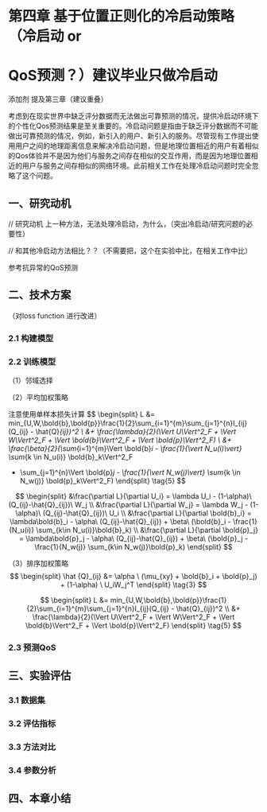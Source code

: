 # 第四章 基于位置正则化的冷启动策略（冷启动 or

#  QoS预测？）建议毕业只做冷启动

添加剂 提及第三章（建议重叠）

考虑到在现实世界中缺乏评分数据而无法做出可靠预测的情况，提供冷启动环境下的个性化Qos预测结果是至关重要的。冷启动问题是指由于缺乏评分数据而不可能做出可靠预测的情况，例如，新引入的用户、新引入的服务。尽管现有工作提出使用用户之间的地理距离信息来解决冷启动问题，但是地理位置相近的用户有着相似的Qos体验并不是因为他们与服务之间存在相似的交互作用，而是因为地理位置相近的用户与服务之间存相似的网络环境。此前相关工作在处理冷启动问题时完全忽略了这个问题。



## 一、研究动机

// 研究动机 上一种方法，无法处理冷启动，为什么，（突出冷启动/研究问题的必要性）

// 和其他冷启动方法相比？？（不需要把，这个在实验中比，在相关工作中比）

参考抗异常的QoS预测



## 二、技术方案

（对loss function 进行改进）

### 2.1 构建模型

### 2.2 训练模型

（1）邻域选择

（2）平均加权策略

注意使用单样本损失计算
$$
\begin{split}
L &= min_{U,W,\bold{b},\bold{p}}\frac{1}{2}\sum_{i=1}^{m}\sum_{j=1}^{n}I_{ij}(Q_{ij} - \hat{Q}_{ij})^2 \\
&+ \frac{\lambda}{2}(\Vert U\Vert^2_F + \Vert W\Vert^2_F + \Vert \bold{b}\Vert^2_F + \Vert \bold{p}\Vert^2_F)  \\
&+ \frac{\beta}{2}(\sum_{i=1}^{m}\Vert \bold{b}_i - \frac{1}{\vert N_u(i)\vert} \sum_{k \in N_u(i)} \bold{b}_k\Vert^2_F
+ \sum_{j=1}^{n}\Vert \bold{p}_j - \frac{1}{\vert N_w(j)\vert} \sum_{k \in N_w(j)} \bold{p}_k\Vert^2_F)
\end{split}
\tag{5}
$$

$$
\begin{split}
&\frac{\partial L}{\partial U_i} = \lambda U_i - (1-\alpha)\ (Q_{ij}-\hat{Q}_{ij})\ W_j \\
&\frac{\partial L}{\partial W_j} = \lambda W_j - (1-\alpha)\ (Q_{ij}-\hat{Q}_{ij})\ U_i \\
&\frac{\partial L}{\partial \bold{b}_i} = \lambda\bold{b}_i - \alpha\ (Q_{ij}-\hat{Q}_{ij}) + \beta\ (\bold{b}_i - \frac{1}{N_u(i)} \sum_{k\in N_u(i)}\bold{b}_k) \\
&\frac{\partial L}{\partial \bold{p}_j} = \lambda\bold{p}_j - \alpha\ (Q_{ij}-\hat{Q}_{ij}) + \beta\ (\bold{p}_j - \frac{1}{N_w(j)} \sum_{k\in N_w(j)}\bold{p}_k)
\end{split}
$$

（3）排序加权策略
$$
\begin{split}
\hat {Q}_{ij} &= \alpha \ (\mu_{xy} + \bold{b}_i + \bold{p}_j) + (1-\alpha) \ U_iW_j^T
\end{split}
\tag{3}
$$

$$
\begin{split}
L &= min_{U,W,\bold{b},\bold{p}}\frac{1}{2}\sum_{i=1}^{m}\sum_{j=1}^{n}I_{ij}(Q_{ij} - \hat{Q}_{ij})^2 \\
&+ \frac{\lambda}{2}(\Vert U\Vert^2_F + \Vert W\Vert^2_F + \Vert \bold{b}\Vert^2_F + \Vert \bold{p}\Vert^2_F)
\end{split}
\tag{5}
$$






### 2.3 预测QoS



## 三、实验评估

### 3.1 数据集

### 3.2 评估指标

### 3.3 方法对比

### 3.4 参数分析



## 四、本章小结
